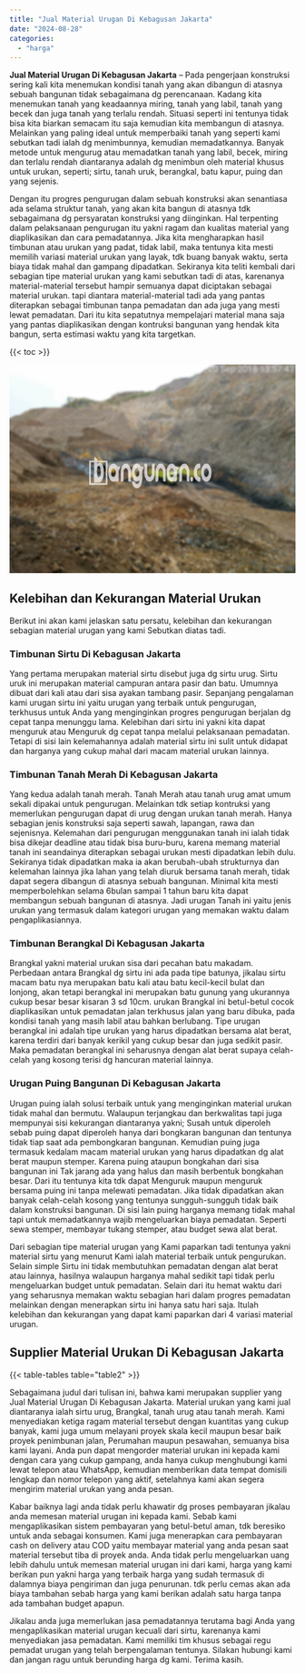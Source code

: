 ```yaml
---
title: "Jual Material Urugan Di Kebagusan Jakarta"
date: "2024-08-28"
categories: 
  - "harga"
---
```


**Jual Material Urugan Di Kebagusan Jakarta** – Pada pengerjaan konstruksi sering kali kita menemukan kondisi tanah yang akan dibangun di atasnya sebuah bangunan tidak sebagaimana dg perencanaan. Kadang kita menemukan tanah yang keadaannya miring, tanah yang labil, tanah yang becek dan juga tanah yang terlalu rendah. Situasi seperti ini tentunya tidak bisa kita biarkan semacam itu saja kemudian kita membangun di atasnya. Melainkan yang paling ideal untuk memperbaiki tanah yang seperti kami sebutkan tadi ialah dg menimbunnya, kemudian memadatkannya. Banyak metode untuk mengurug atau memadatkan tanah yang labil, becek, miring dan terlalu rendah diantaranya adalah dg menimbun oleh material khusus untuk urukan, seperti; sirtu, tanah uruk, berangkal, batu kapur, puing dan yang sejenis.

Dengan itu progres pengurugan dalam sebuah konstruksi akan senantiasa ada selama struktur tanah, yang akan kita bangun di atasnya tdk sebagaimana dg persyaratan konstruksi yang diinginkan. Hal terpenting dalam pelaksanaan pengurugan itu yakni ragam dan kualitas material yang diaplikasikan dan cara pemadatannya. Jika kita mengharapkan hasil timbunan atau urukan yang padat, tidak labil, maka tentunya kita mesti memilih variasi material urukan yang layak, tdk buang banyak waktu, serta biaya tidak mahal dan gampang dipadatkan. Sekiranya kita teliti kembali dari sebagian tipe material urukan yang kami sebutkan tadi di atas, karenanya material-material tersebut hampir semuanya dapat diciptakan sebagai material urukan. tapi diantara material-material tadi ada yang pantas diterapkan sebagai timbunan tanpa pemadatan dan ada juga yang mesti lewat pemadatan. Dari itu kita sepatutnya mempelajari material mana saja yang pantas diaplikasikan dengan kontruksi bangunan yang hendak kita bangun, serta estimasi waktu yang kita targetkan.

{{< toc >}}

![Jual Material Urugan Di Kebagusan Jakarta](/images/jual-urugan-27.png)

## Kelebihan dan Kekurangan Material Urukan

Berikut ini akan kami jelaskan satu persatu, kelebihan dan kekurangan sebagian material urugan yang kami Sebutkan diatas tadi.

### Timbunan Sirtu Di Kebagusan Jakarta

Yang pertama merupakan material sirtu disebut juga dg sirtu urug. Sirtu uruk ini merupakan material campuran antara pasir dan batu. Umumnya dibuat dari kali atau dari sisa ayakan tambang pasir. Sepanjang pengalaman kami urugan sirtu ini yaitu urugan yang terbaik untuk pengurugan, terkhusus untuk Anda yang menginginkan progres pengurugan berjalan dg cepat tanpa menunggu lama. Kelebihan dari sirtu ini yakni kita dapat menguruk atau Menguruk dg cepat tanpa melalui pelaksanaan pemadatan. Tetapi di sisi lain kelemahannya adalah material sirtu ini sulit untuk didapat dan harganya yang cukup mahal dari macam material urukan lainnya.

### Timbunan Tanah Merah Di Kebagusan Jakarta

Yang kedua adalah tanah merah. Tanah Merah atau tanah urug amat umum sekali dipakai untuk pengurugan. Melainkan tdk setiap kontruksi yang memerlukan pengurugan dapat di urug dengan urukan tanah merah. Hanya sebagian jenis konstruksi saja seperti sawah, lapangan, rawa dan sejenisnya. Kelemahan dari pengurugan menggunakan tanah ini ialah tidak bisa dikejar deadline atau tidak bisa buru-buru, karena memang material tanah ini seandainya diterapkan sebagai urukan mesti dipadatkan lebih dulu. Sekiranya tidak dipadatkan maka ia akan berubah-ubah strukturnya dan kelemahan lainnya jika lahan yang telah diuruk bersama tanah merah, tidak dapat segera dibangun di atasnya sebuah bangunan. Minimal kita mesti memperbolehkan selama 6bulan sampai 1 tahun baru kita dapat membangun sebuah bangunan di atasnya. Jadi urugan Tanah ini yaitu jenis urukan yang termasuk dalam kategori urugan yang memakan waktu dalam pengaplikasiannya.

### Timbunan Berangkal Di Kebagusan Jakarta

Brangkal yakni material urukan sisa dari pecahan batu makadam. Perbedaan antara Brangkal dg sirtu ini ada pada tipe batunya, jikalau sirtu macam batu nya merupakan batu kali atau batu kecil-kecil bulat dan lonjong, akan tetapi berangkal ini merupakan batu gunung yang ukurannya cukup besar besar kisaran 3 sd 10cm. urukan Brangkal ini betul-betul cocok diaplikasikan untuk pemadatan jalan terkhusus jalan yang baru dibuka, pada kondisi tanah yang masih labil atau bahkan berlubang. Tipe urugan berangkal ini adalah tipe urukan yang harus dipadatkan bersama alat berat, karena terdiri dari banyak kerikil yang cukup besar dan juga sedikit pasir. Maka pemadatan berangkal ini seharusnya dengan alat berat supaya celah-celah yang kosong terisi dg hancuran material lainnya.

### Urugan Puing Bangunan Di Kebagusan Jakarta

Urugan puing ialah solusi terbaik untuk yang menginginkan material urukan tidak mahal dan bermutu. Walaupun terjangkau dan berkwalitas tapi juga mempunyai sisi kekurangan diantaranya yakni; Susah untuk diperoleh sebab puing dapat diperoleh hanya dari bongkaran bangunan dan tentunya tidak tiap saat ada pembongkaran bangunan. Kemudian puing juga termasuk kedalam macam material urukan yang harus dipadatkan dg alat berat maupun stemper. Karena puing ataupun bongkahan dari sisa bangunan ini Tak jarang ada yang halus dan masih berbentuk bongkahan besar. Dari itu tentunya kita tdk dapat Menguruk maupun menguruk bersama puing ini tanpa melewati pemadatan. Jika tidak dipadatkan akan banyak celah-celah kosong yang tentunya sungguh-sungguh tidak baik dalam konstruksi bangunan. Di sisi lain puing harganya memang tidak mahal tapi untuk memadatkannya wajib mengeluarkan biaya pemadatan. Seperti sewa stemper, membayar tukang stemper, atau budget sewa alat berat.

Dari sebagian tipe material urugan yang Kami paparkan tadi tentunya yakni material sirtu yang menurut Kami ialah material terbaik untuk pengurukan. Selain simple Sirtu ini tidak membutuhkan pemadatan dengan alat berat atau lainnya, hasilnya walaupun harganya mahal sedikit tapi tidak perlu mengeluarkan budget untuk pemadatan. Selain dari itu hemat waktu dari yang seharusnya memakan waktu sebagian hari dalam progres pemadatan melainkan dengan menerapkan sirtu ini hanya satu hari saja. Itulah kelebihan dan kekurangan yang dapat kami paparkan dari 4 variasi material urugan.

## Supplier Material Urukan Di Kebagusan Jakarta

{{< table-tables table="table2" >}}

Sebagaimana judul dari tulisan ini, bahwa kami merupakan supplier yang Jual Material Urugan Di Kebagusan Jakarta. Material urukan yang kami jual diantaranya ialah sirtu urug, Brangkal, tanah urug atau tanah merah. Kami menyediakan ketiga ragam material tersebut dengan kuantitas yang cukup banyak, kami juga umum melayani proyek skala kecil maupun besar baik proyek penimbunan jalan, Perumahan maupun pesawahan, semuanya bisa kami layani. Anda pun dapat mengorder material urukan ini kepada kami dengan cara yang cukup gampang, anda hanya cukup menghubungi kami lewat telepon atau WhatsApp, kemudian memberikan data tempat domisili lengkap dan nomor telepon yang aktif, setelahnya kami akan segera mengirim material urukan yang anda pesan.

Kabar baiknya lagi anda tidak perlu khawatir dg proses pembayaran jikalau anda memesan material urugan ini kepada kami. Sebab kami mengaplikasikan sistem pembayaran yang betul-betul aman, tdk beresiko untuk anda sebagai konsumen. Kami juga menerapkan cara pembayaran cash on delivery atau COD yaitu membayar material yang anda pesan saat material tersebut tiba di proyek anda. Anda tidak perlu mengeluarkan uang lebih dahulu untuk memesan material urugan ini dari kami, harga yang kami berikan pun yakni harga yang terbaik harga yang sudah termasuk di dalamnya biaya pengiriman dan juga penurunan. tdk perlu cemas akan ada biaya tambahan sebab harga yang kami berikan adalah satu harga tanpa ada tambahan budget apapun.

Jikalau anda juga memerlukan jasa pemadatannya terutama bagi Anda yang mengaplikasikan material urugan kecuali dari sirtu, karenanya kami menyediakan jasa pemadatan. Kami memiliki tim khusus sebagai regu pemadat urugan yang telah berpengalaman tentunya. Silakan hubungi kami dan jangan ragu untuk berunding harga dg kami. Terima kasih.
